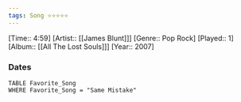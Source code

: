 ```yaml
---
tags: Song ⭐⭐⭐⭐⭐ 
---
```

[Time:: 4:59]
[Artist:: [[James Blunt]]]
[Genre:: Pop Rock]
[Played:: 1]
[Album:: [[All The Lost Souls]]]
[Year:: 2007]
### Dates
````dataview
TABLE Favorite_Song
WHERE Favorite_Song = "Same Mistake"
````